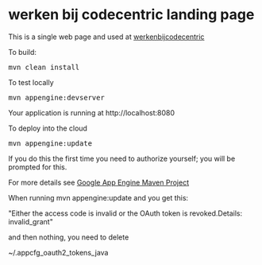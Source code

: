 werken bij codecentric landing page
=============================

This is a single web page and used at <a href="http://www.werkenbijcodecentric.nl">werkenbijcodecentric</a>

To build:

<pre>mvn clean install</pre>

To test locally

<pre>mvn appengine:devserver</pre>

Your application is running at http://localhost:8080

To deploy into the cloud

<pre>mvn appengine:update</pre>

If you do this the first time you need to authorize yourself; you will be prompted for this. 

For more details see <a href="https://cloud.google.com/appengine/docs/java/tools/maven">Google App Engine Maven Project</a>

When running mvn appengine:update and you get this:

"Either the access code is invalid or the OAuth token is revoked.Details: invalid_grant"

and then nothing, you need to delete

~/.appcfg_oauth2_tokens_java
